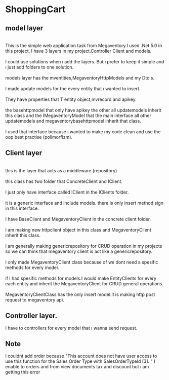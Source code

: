 # ShoppingCart

## model layer
<br/>This is the simple web application task from Megaventory.I used .Net 5.0 in this project. I have 3 layers in my project.Controller Client and models.<br/>
<br/>I could use solutions when ı add the layers. But ı prefer to keep it simple and ı just add folders to one solution.<br/>
<br/> models layer has the mventities,MegaventoryHttpModels and my Dto's. <br/>
<br/>I made update models for the every entity that ı wanted to insert.<br/>
<br/>They have properties that T entity object,mvrecord and apikey.<br/>
<br/>the basehttpmodel that only have apikey the other all updatemodels inherit this class and the
IMegaventoryModel that the main interface all other updatemodels and megaventorybasehttpmodel inherit that class.<br/>
<br/>I used that interface because ı wanted to make my code clean and use the oop best practise (polimorfizm).<br/>

## Client layer

<br/>this is the layer that acts as a middleware.(repository)<br/>
<br/> this class  has two folder that ConcreteClient and IClient.<br/>
<br/>I just only have interface called IClient in the IClients folder.<br/>
<br/>it is a generic interface and include models. there is only insert method sign in this interface.<br/>
<br/>I have BaseClient and MegaventoryClient in the concrete client folder.<br/>
<br/>I am making new httpclient object in this class and MegaventoryClient inherit this class.<br/>
<br/>I am generally making  genericrepository for CRUD operation in my projects
so we can think that megaventory client is act like a genericrepository.<br/>
<br/>I only made MegaventoryClient class because of we dont need a spesific methods for every model.<br/>
<br/>if I had spesific methods for models.I would make EntityClients for every each entity and inherit the MegaventoryClient for CRUD general operations.<br/>
<br/>MegaventoryClientClass has the only insert model.it is making http post request to megaventory api.

## Controller layer.
I have to controllers for every model that ı wanna send request. 

## Note
I couldnt add order because "This account does not have user access to use this function for the Sales Order Type with SalesOrderTypeId [3]. "
I enable to orders and from view documents tax and discount but ı am getting this error

